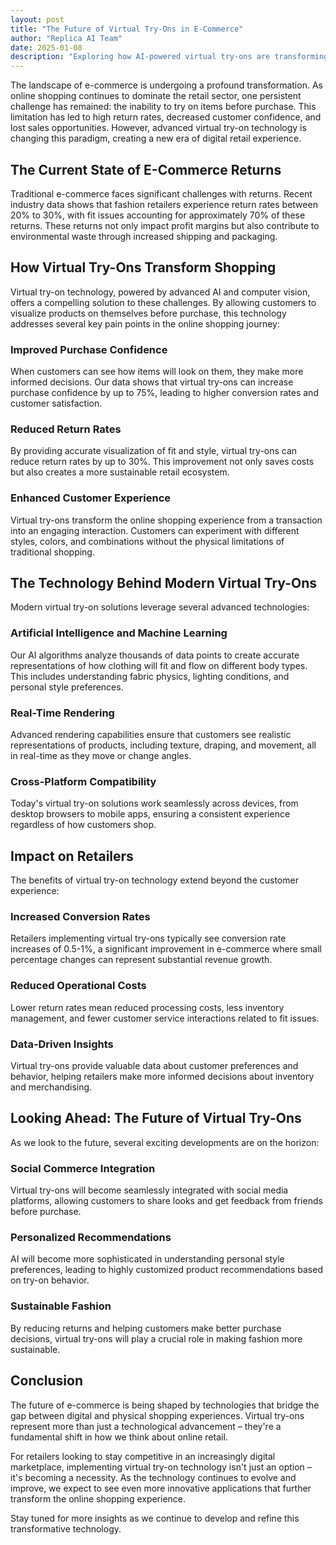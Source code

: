```yaml
---
layout: post
title: "The Future of Virtual Try-Ons in E-Commerce"
author: "Replica AI Team"
date: 2025-01-08
description: "Exploring how AI-powered virtual try-ons are transforming online shopping and revolutionizing the e-commerce experience."
---
```


The landscape of e-commerce is undergoing a profound transformation. As online shopping continues to dominate the retail sector, one persistent challenge has remained: the inability to try on items before purchase. This limitation has led to high return rates, decreased customer confidence, and lost sales opportunities. However, advanced virtual try-on technology is changing this paradigm, creating a new era of digital retail experience.

## The Current State of E-Commerce Returns

Traditional e-commerce faces significant challenges with returns. Recent industry data shows that fashion retailers experience return rates between 20% to 30%, with fit issues accounting for approximately 70% of these returns. These returns not only impact profit margins but also contribute to environmental waste through increased shipping and packaging.

## How Virtual Try-Ons Transform Shopping

Virtual try-on technology, powered by advanced AI and computer vision, offers a compelling solution to these challenges. By allowing customers to visualize products on themselves before purchase, this technology addresses several key pain points in the online shopping journey:

### Improved Purchase Confidence

When customers can see how items will look on them, they make more informed decisions. Our data shows that virtual try-ons can increase purchase confidence by up to 75%, leading to higher conversion rates and customer satisfaction.

### Reduced Return Rates

By providing accurate visualization of fit and style, virtual try-ons can reduce return rates by up to 30%. This improvement not only saves costs but also creates a more sustainable retail ecosystem.

### Enhanced Customer Experience

Virtual try-ons transform the online shopping experience from a transaction into an engaging interaction. Customers can experiment with different styles, colors, and combinations without the physical limitations of traditional shopping.

## The Technology Behind Modern Virtual Try-Ons

Modern virtual try-on solutions leverage several advanced technologies:

### Artificial Intelligence and Machine Learning

Our AI algorithms analyze thousands of data points to create accurate representations of how clothing will fit and flow on different body types. This includes understanding fabric physics, lighting conditions, and personal style preferences.

### Real-Time Rendering

Advanced rendering capabilities ensure that customers see realistic representations of products, including texture, draping, and movement, all in real-time as they move or change angles.

### Cross-Platform Compatibility

Today's virtual try-on solutions work seamlessly across devices, from desktop browsers to mobile apps, ensuring a consistent experience regardless of how customers shop.

## Impact on Retailers

The benefits of virtual try-on technology extend beyond the customer experience:

### Increased Conversion Rates

Retailers implementing virtual try-ons typically see conversion rate increases of 0.5-1%, a significant improvement in e-commerce where small percentage changes can represent substantial revenue growth.

### Reduced Operational Costs

Lower return rates mean reduced processing costs, less inventory management, and fewer customer service interactions related to fit issues.

### Data-Driven Insights

Virtual try-ons provide valuable data about customer preferences and behavior, helping retailers make more informed decisions about inventory and merchandising.

## Looking Ahead: The Future of Virtual Try-Ons

As we look to the future, several exciting developments are on the horizon:

### Social Commerce Integration

Virtual try-ons will become seamlessly integrated with social media platforms, allowing customers to share looks and get feedback from friends before purchase.

### Personalized Recommendations

AI will become more sophisticated in understanding personal style preferences, leading to highly customized product recommendations based on try-on behavior.

### Sustainable Fashion

By reducing returns and helping customers make better purchase decisions, virtual try-ons will play a crucial role in making fashion more sustainable.

## Conclusion

The future of e-commerce is being shaped by technologies that bridge the gap between digital and physical shopping experiences. Virtual try-ons represent more than just a technological advancement – they're a fundamental shift in how we think about online retail.

For retailers looking to stay competitive in an increasingly digital marketplace, implementing virtual try-on technology isn't just an option – it's becoming a necessity. As the technology continues to evolve and improve, we expect to see even more innovative applications that further transform the online shopping experience.

Stay tuned for more insights as we continue to develop and refine this transformative technology.